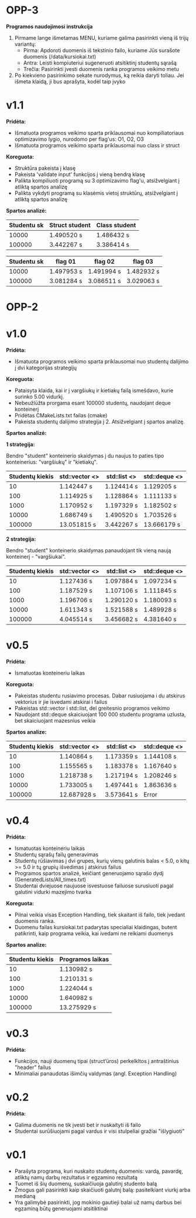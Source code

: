 # OPP-3

__Programos naudojimosi instrukcija__
1. Pirmame lange išmetamas MENU, kuriame galima pasirinkti vieną iš trijų variantų:
    - Pirma: Apdoroti duomenis iš tekstinio failo, kuriame Jūs surašote duomenis (/data/kursiokai.txt)
    - Antra: Leisti kompiuteriui sugeneruoti atsitiktinį studentų sąrašą
    - Trečia: Pasirinkti įvesti duomenis ranka programos veikimo metu
2. Po kiekvieno pasirinkimo sekate nurodymus, ką reikia daryti toliau. Jei išmeta klaidą,  ji bus aprašyta, kodėl taip įvyko

# v1.1
__Pridėta:__
- Išmatuota programos veikimo sparta priklausomai nuo kompiliatoriaus optimizavimo lygio, nurodomo per flag'us: O1, O2, O3
- Išmatuota programos veikimo sparta priklausomai nuo class ir struct


__Koreguota:__
- Struktūra pakeista į klasę
- Pakeista 'validate input' funkcijos į vieną bendrą klasę
- Palikta kompiliuoti programą su 3 optimizavimo flag'u, atsižvelgiant į atliktą spartos analizę
- Palikta vykdyti programą su klasėmis vietoj struktūrų, atsižvelgiant į atliktą spartos analizę


__Spartos analizė:__

| Studentu sk | Struct student | Class student |
| --- | --- | --- |
| 10000 |  1.490520 s    |  1.486432 s     | 
| 100000 |  3.442267 s   |  3.386414 s     |  

| Studentu sk | flag 01 | flag 02 | flag 03 |
| --- | --- | --- | --- |
| 10000 |  1.497953 s    |  1.491994 s     | 1.482932 s     | 
| 100000 |  3.081284 s   |  3.086511 s     | 3.029063 s     |  


# OPP-2


# v1.0
__Pridėta:__
- Išmatuota programos veikimo sparta priklausomai nuo studentų dalijimo į dvi kategorijas strategijų

__Koreguota:__
- Pataisyta klaida, kai ir į vargšiukų ir kietiakų failą ismešdavo, kurie surinko 5.00 vidurkį.
- Nebeužlūžta prorgama esant 100000 studentų, naudojant deque konteinerį
- Pridėtas CMakeLists.txt failas (cmake)
- Pakeista studentų dalijimo strategija į 2. Atsižvelgiant į spartos analizę.

__Spartos analizė:__

__1 strategija:__

Bendro "student" konteinerio skaidymas į du naujus to paties tipo konteinerius: "vargšiukų" ir "kietiakų". 

| Studentų kiekis | std::vector <>  | std::list <> | std::deque <> |
| --- | --- | --- | --- |
| 10 |  1.142447 s    |  1.124414 s     |  1.129205 s    |
| 100 |  1.114925 s    |  1.128864 s     |  1.111133 s    |
| 1000 |  1.170952 s    |  1.197329 s     |  1.182502 s    |
| 10000 |  1.686749 s    |  1.490520 s     |  1.703526 s    |
| 100000 |  13.051815 s   |  3.442267 s     |  13.666179 s   |

__2 strategija:__

Bendro "student" konteinerio skaidymas panaudojant tik vieną naują konteinerį - "vargšiukai".

| Studentų kiekis | std::vector <>  | std::list <> | std::deque <> |
| --- | --- | --- | --- |
| 10 |  1.127436 s    |  1.097884 s    |  1.097234 s   |
| 100 |  1.187529 s    |   1.107106 s    |  1.111845 s   |
| 1000 | 1.196706 s   |  1.290120 s    |  1.180093 s    |
| 10000 |  1.611343 s   |  1.521588 s    |  1.489928 s    |
| 100000 |  4.045514 s   |  3.456682 s     |  4.381640 s   |

# v0.5
 
__Pridėta:__
- Ismatuotas konteineriu laikas

__Koreguota:__
- Pakeistas studentu rusiavimo procesas. Dabar rusiuojama i du atskirus vektorius ir jie isvedami atskirai i failus
- Pakeistas std::vector i std::list, del greitesnio programos veikimo
- Naudojant std::deque skaiciuojant 100 000 studentu programa uzlusta, bet skaiciuojant mazesnius veikia

__Spartos analize:__

| Studentų kiekis | std::vector <>  | std::list <> | std::deque <> |
| --- | --- | --- | --- |
| 10 |  1.140864 s    |  1.173359 s     |  1.144108 s    |
| 100 |  1.155565 s    |  1.183378 s     |  1.167640 s    |
| 1000 |  1.218738 s    |  1.217194 s     |  1.208246 s    |
| 10000 |  1.733005 s    |  1.497441 s     |  1.863636 s    |
| 100000 |  12.687928 s   |  3.573641 s     |  Error         |


 # v0.4

__Pridėta:__
- Ismatuotas konteineriu laikas
- Studentų sąrašų failų generavimas
- Studentų rūšiavimas į dvi grupes, kurių vienų galutinis balas < 5.0, o kitų >= 5.0 ir tų grupių išvedimas į atskirus failus
- Programos spartos analizė, keičiant generuojamo sąrašo dydį (GeneratedLists/All_times.txt)
- Studentai dviejuose naujuose isvestuose failuose surusiuoti pagal galutini vidurki mazejimo tvarka

__Koreguota:__
- Pilnai veikia visas Exception Handling, tiek skaitant iš failo, tiek įvedant duomenis ranka.
- Duomenu failas kursiokai.txt padarytas specialiai klaidingas, butent patikrinti, kaip programa veikia, kai ivedami ne reikiami duomenys

__Spartos analize:__

| Studentu kiekis | Programos laikas  | 
| --- | --- |
| 10 |  1.130982 s    |
| 100 |  1.210131  s    | 
| 1000 |  1.224044 s   |  
| 10000 |   1.640982 s    |  
| 100000 |  13.275929 s  | 

 # v0.3
 
 __Pridėta:__
 
 - Funkcijos, nauji duomenų tipai (struct’ūros) perkelkltos į antraštinius "header" failus
 - Minimaliai panaudotas išimčių valdymas (angl. Exception Handling)
 

 # v0.2
 
 __Pridėta:__
 
- Galima duomenis ne tik įvesti bet ir nuskaityti iš failo
- Studentai surūšiuojami pagal vardus ir visi stulpeliai gražiai "išlygiuoti"


# v0.1
 
- Parašyta programa, kuri nuskaito studentų duomenis: vardą, pavardę, atliktų namų darbų rezultatus ir egzamino rezultatą
- Tuomet iš šių duomenų, suskaičiuoja galutinį studento balą
- Žmogus gali pasirinkti kaip skaičiuoti galutnį balą: pasitelkiant viurkį arba medianą
- Yra galimybė pasirinkti, jog mokinio gautieji balai už namų darbus bei egzaminą būtų generuojami atsitiktinai
 
